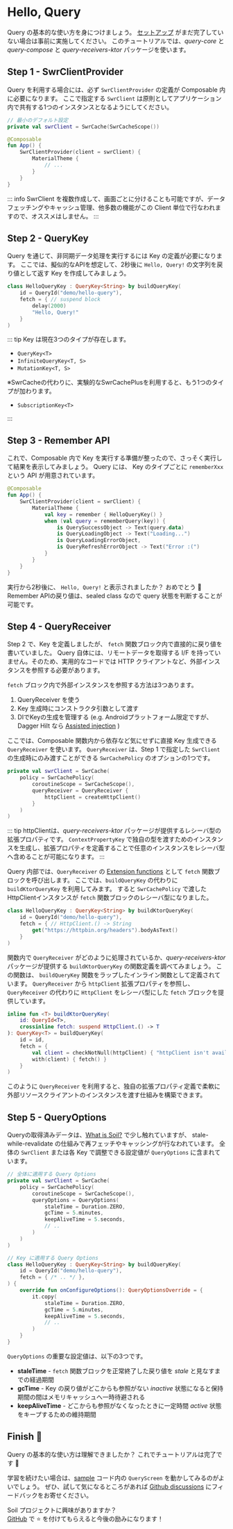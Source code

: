# Hello, Query

Query の基本的な使い方を身につけましょう。
[セットアップ](/ja/guide/getting-started.html#download) がまだ完了していない場合は事前に実施してください。
このチュートリアルでは、*query-core* と *query-compose* と *query-receivers-ktor* パッケージを使います。


## Step 1 - SwrClientProvider

Query を利用する場合には、必ず `SwrClientProvider` の定義が Composable 内に必要になります。
ここで指定する `SwrClient` は原則としてアプリケーション内で共有する1つのインスタンスとなるようにしてください。

```kotlin
// 最小のデフォルト設定
private val swrClient = SwrCache(SwrCacheScope())

@Composable
fun App() {
    SwrClientProvider(client = swrClient) {
        MaterialTheme {
            // ...
        }
    }
}
```

::: info
SwrClient を複数作成して、画面ごとに分けることも可能ですが、データフェッチングやキャッシュ管理、他多数の機能がこの Client 単位で行なわれますので、オススメはしません。
:::


## Step 2 - QueryKey

Query を通じて、非同期データ処理を実行するには Key の定義が必要になります。
ここでは、擬似的なAPIを想定して、2秒後に `Hello, Query!` の文字列を戻り値として返す Key を作成してみましょう。

```kotlin
class HelloQueryKey : QueryKey<String> by buildQueryKey(
    id = QueryId("demo/hello-query"),
    fetch = { // suspend block
        delay(2000)
        "Hello, Query!"
    }
)
```

::: tip
Key は現在3つのタイプが存在します。

- `QueryKey<T>`
- `InfiniteQueryKey<T, S>`
- `MutationKey<T, S>`

※SwrCacheの代わりに、実験的なSwrCachePlusを利用すると、もう1つのタイプが加わります。

- `SubscriptionKey<T>`

:::


## Step 3 - Remember API

これで、Composable 内で Key を実行する準備が整ったので、さっそく実行して結果を表示してみましょう。
Query には、 Key のタイプごとに `rememberXxx` という API が用意されています。

```kotlin
@Composable
fun App() {
    SwrClientProvider(client = swrClient) {
        MaterialTheme {
            val key = remember { HelloQueryKey() }
            when (val query = rememberQuery(key)) {
                is QuerySuccessObject -> Text(query.data)
                is QueryLoadingObject -> Text("Loading...")
                is QueryLoadingErrorObject,
                is QueryRefreshErrorObject -> Text("Error :(")
            }
        }
    }
}
```

実行から2秒後に、 `Hello, Query!` と表示されましたか？ おめでとう :tada: <br/>
Remember APIの戻り値は、sealed class なので query 状態を判断することが可能です。


## Step 4 - QueryReceiver

Step 2 で、Key を定義しましたが、 `fetch` 関数ブロック内で直接的に戻り値を書いていました。
Query 自体には、リモートデータを取得する I/F を持っていません。そのため、実用的なコードでは HTTP クライアントなど、外部インスタンスを参照する必要があります。

`fetch` ブロック内で外部インスタンスを参照する方法は3つあります。

1. QueryReceiver を使う
2. Key 生成時にコンストラクタ引数として渡す
3. DIでKeyの生成を管理する (e.g. Androidプラットフォーム限定ですが、Dagger Hilt なら [Assisted injection](https://dagger.dev/dev-guide/assisted-injection.html) )

ここでは、Composable 関数内から依存など気にせずに直接 Key 生成できる `QueryReceiver` を使います。
`QueryReceiver` は、Step 1 で指定した `SwrClient` の生成時にのみ渡すことができる `SwrCachePolicy` のオプションの1つです。

```kotlin
private val swrClient = SwrCache(
    policy = SwrCachePolicy(
        coroutineScope = SwrCacheScope(),
        queryReceiver = QueryReceiver { 
            httpClient = createHttpClient()
        }
    )
)
```

::: tip
httpClientは、*query-receivers-ktor* パッケージが提供するレシーバ型の拡張プロパティです。
`ContextPropertyKey` で独自の型を渡すためのインスタンスを生成し、拡張プロパティを定義することで任意のインスタンスをレシーバ型へ含めることが可能になります。
:::

Query 内部では、`QueryReceiver` の [Extension functions](https://kotlinlang.org/docs/extensions.html#extension-functions) として `fetch` 関数ブロックを呼び出します。 ここでは、`buildQueryKey` の代わりに `buildKtorQueryKey` を利用してみます。
すると `SwrCachePolicy` で渡したHttpClientインスタンスが `fetch` 関数ブロックのレシーバ型になりました。

```kotlin
class HelloQueryKey : QueryKey<String> by buildKtorQueryKey(
    id = QueryId("demo/hello-query"),
    fetch = { // HttpClient.() -> String
        get("https://httpbin.org/headers").bodyAsText()
    }
)
```

関数内で `QueryReceiver` がどのように処理されているか、*query-receivers-ktor* パッケージが提供する `buildKtorQueryKey` の関数定義を調べてみましょう。
この関数は、 `buildQueryKey` 関数をラップしたインライン関数として定義されています。
`QueryReceiver` から `httpClient` 拡張プロパティを参照し、`QueryReceiver` の代わりに `HttpClient` をレシーバ型にした `fetch` ブロックを提供しています。

```kotlin
inline fun <T> buildKtorQueryKey(
    id: QueryId<T>,
    crossinline fetch: suspend HttpClient.() -> T
): QueryKey<T> = buildQueryKey(
    id = id,
    fetch = {
        val client = checkNotNull(httpClient) { "httpClient isn't available. Did you forget to set it up?" }
        with(client) { fetch() }
    }
)
```

このように `QueryReceiver` を利用すると、独自の拡張プロパティ定義で柔軟に外部リソースクライアントのインスタンスを渡す仕組みを構築できます。


## Step 5 - QueryOptions

Queryの取得済みデータは、[What is Soil?](/ja/guide/what-is-soil.md) で少し触れていますが、 stale-while-revalidate の仕組みで再フェッチやキャッシングが行なわれています。
全体の `SwrClient` または各 Key で調整できる設定値が `QueryOptions` に含まれています。

```kotlin
// 全体に適用する Query Options
private val swrClient = SwrCache(
    policy = SwrCachePolicy(
        coroutineScope = SwrCacheScope(),
        queryOptions = QueryOptions(
            staleTime = Duration.ZERO,
            gcTime = 5.minutes,
            keepAliveTime = 5.seconds,
            // ..
        )
    )
)

// Key に適用する Query Options
class HelloQueryKey : QueryKey<String> by buildQueryKey(
    id = QueryId("demo/hello-query"),
    fetch = { /* .. */ },
) {
    override fun onConfigureOptions(): QueryOptionsOverride = {
        it.copy(
            staleTime = Duration.ZERO,
            gcTime = 5.minutes,
            keepAliveTime = 5.seconds,
            // ..
        )
    }
}
```

`QueryOptions` の重要な設定値は、以下の3つです。

- **staleTime** - `fetch` 関数ブロックを正常終了した戻り値を *stale* と見なすまでの経過期間
- **gcTime** - Key の戻り値がどこからも参照がない *inactive* 状態になると保持期間の間はメモリキャッシュへ一時待避される
- **keepAliveTime** - どこからも参照がなくなったときに一定時間 *active* 状態をキープするための維持期間


## Finish :checkered_flag:

Query の基本的な使い方は理解できましたか？ これでチュートリアルは完了です :confetti_ball:

学習を続けたい場合は、[sample](https://github.com/soil-kt/soil/tree/1.0.0-alpha08/sample/) コード内の `QueryScreen` を動かしてみるのがよいでしょう。
ぜひ、試して気になるところがあれば [Github discussions](https://github.com/soil-kt/soil/discussions) にフィードバックをお寄せください。

Soil プロジェクトに興味がありますか？<br/>
[GitHub](https://github.com/soil-kt/soil) で :star: を付けてもらえると今後の励みになります！
